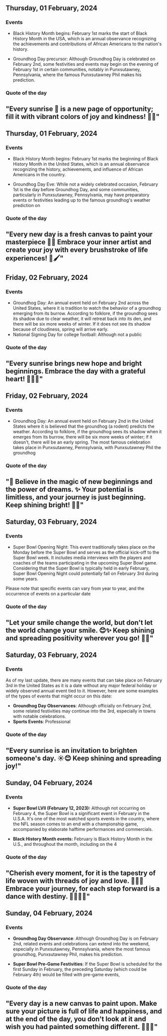 ## Thursday, 01 February, 2024
### Events
- Black History Month begins: February 1st marks the start of Black History Month in the USA, which is an annual observance recognizing the achievements and contributions of African Americans to the nation's history.

- Groundhog Day precursor: Although Groundhog Day is celebrated on February 2nd, some festivities and events may begin on the evening of February 1st in certain communities, notably in Punxsutawney, Pennsylvania, where the famous Punxsutawney Phil makes his prediction.


### Quote of the day
"Every sunrise 🌅 is a new page of opportunity; fill it with vibrant colors of joy and kindness! 🌈✨"
-----
## Thursday, 01 February, 2024
### Events
- Black History Month begins: February 1st marks the beginning of Black History Month in the United States, which is an annual observance recognizing the history, achievements, and influence of African Americans in the country.

- Groundhog Day Eve: While not a widely celebrated occasion, February 1st is the day before Groundhog Day, and some communities, particularly in Punxsutawney, Pennsylvania, may have preparatory events or festivities leading up to the famous groundhog's weather prediction on
### Quote of the day
"Every new day is a fresh canvas to paint your masterpiece 🎨✨ Embrace your inner artist and create your joy with every brushstroke of life experiences! 🌟🖌️"
-----
## Friday, 02 February, 2024
### Events
- Groundhog Day: An annual event held on February 2nd across the United States, where it is tradition to watch the behavior of a groundhog emerging from its burrow. According to folklore, if the groundhog sees its shadow due to clear weather, it will retreat back into its den, and there will be six more weeks of winter. If it does not see its shadow because of cloudiness, spring will arrive early.
- National Signing Day for college football: Although not a public
### Quote of the day
"Every sunrise brings new hope and bright beginnings. Embrace the day with a grateful heart! 🌅✨💖"
-----
## Friday, 02 February, 2024
### Events
- Groundhog Day: An annual event held on February 2nd in the United States where it is believed that the groundhog (a rodent) predicts the weather. According to folklore, if the groundhog sees its shadow when it emerges from its burrow, there will be six more weeks of winter; if it doesn't, there will be an early spring. The most famous celebration takes place in Punxsutawney, Pennsylvania, with Punxsutawney Phil the groundhog
### Quote of the day
"🌟 Believe in the magic of new beginnings and the power of dreams. ✨ Your potential is limitless, and your journey is just beginning. Keep shining bright! 🚀🌈"
-----
## Saturday, 03 February, 2024
### Events
- Super Bowl Opening Night: This event traditionally takes place on the Monday before the Super Bowl and serves as the official kick-off to the Super Bowl week. It includes media interviews with the players and coaches of the teams participating in the upcoming Super Bowl game. Considering that the Super Bowl is typically held in early February, Super Bowl Opening Night could potentially fall on February 3rd during some years.

Please note that specific events can vary from year to year, and the occurrence of events on a particular date
### Quote of the day
"Let your smile change the world, but don't let the world change your smile. 😊✨ Keep shining and spreading positivity wherever you go! 🌟🌈"
-----
## Saturday, 03 February, 2024
### Events
As of my last update, there are many events that can take place on February 3rd in the United States as it is a date without any major federal holiday or widely observed annual event tied to it. However, here are some examples of the types of events that might occur on this date:

- **Groundhog Day Observances**: Although officially on February 2nd, some related festivities may continue into the 3rd, especially in towns with notable celebrations.
- **Sports Events**: Professional
### Quote of the day
"Every sunrise is an invitation to brighten someone's day. ☀️😊 Keep shining and spreading joy!"
-----
## Sunday, 04 February, 2024
### Events
- **Super Bowl LVII (February 12, 2023):** Although not occurring on February 4, the Super Bowl is a significant event in February in the U.S.A. It's one of the most watched sports events in the country, where the NFL season comes to an end with a championship game, accompanied by elaborate halftime performances and commercials.

- **Black History Month events:** February is Black History Month in the U.S., and throughout the month, including on the 4
### Quote of the day
"Cherish every moment, for it is the tapestry of life woven with threads of joy and love. 🌟🦋💖 Embrace your journey, for each step forward is a dance with destiny. 🚶‍♂️🌈✨"
-----
## Sunday, 04 February, 2024
### Events
- **Groundhog Day Observance**: Although Groundhog Day is on February 2nd, related events and celebrations can extend into the weekend, especially in Punxsutawney, Pennsylvania, where the most famous groundhog, Punxsutawney Phil, makes his prediction.

- **Super Bowl Pre-Game Festivities**: If the Super Bowl is scheduled for the first Sunday in February, the preceding Saturday (which could be February 4th) would be filled with pre-game events,
### Quote of the day
"Every day is a new canvas to paint upon. Make sure your picture is full of life and happiness, and at the end of the day, you don't look at it and wish you had painted something different. 🎨😊🌟"
-----
